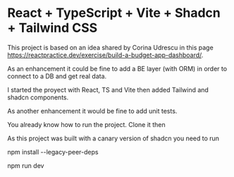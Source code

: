 # React + TypeScript + Vite + Shadcn + Tailwind CSS

This project is based on an idea shared by Corina Udrescu in this page https://reactpractice.dev/exercise/build-a-budget-app-dashboard/.


As an enhancement it could be fine to add a BE layer (with ORM) in order to connect to a DB and get real data.


I started the proyect with React, TS and Vite then added Tailwind and shadcn components.

As another enhancement it would be fine to add unit tests.

You already know how to run the project. Clone it then

As this project was built with a canary version of shadcn you need to run

npm install --legacy-peer-deps

npm run dev
